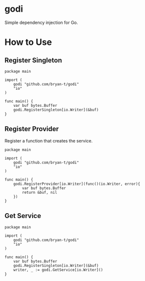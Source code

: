 
# godi

Simple dependency injection for Go.

# How to Use

## Register Singleton

```
package main

import (
    godi "github.com/bryan-t/godi"
    "io"
)

func main() {
    var buf bytes.Buffer
    godi.RegisterSingleton[io.Writer](&buf)
}

```

## Register Provider
Register a function that creates the service.

```
package main

import (
    godi "github.com/bryan-t/godi"
    "io"
)

func main() {
    godi.RegisterProvider[io.Writer](func()(io.Writer, error){
        var buf bytes.Buffer
        return &buf, nil
    })
}

```

## Get Service

```
package main

import (
    godi "github.com/bryan-t/godi"
    "io"
)

func main() {
    var buf bytes.Buffer
    godi.RegisterSingleton[io.Writer](&buf)
    writer, _ := godi.GetService[io.Writer]()
}

```

